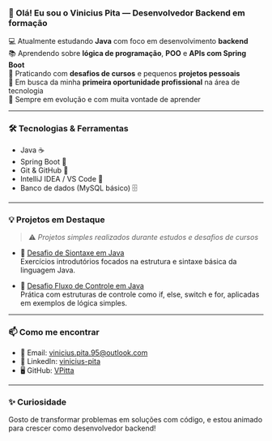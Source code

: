 ### 👋 Olá! Eu sou o Vinicius Pita — Desenvolvedor Backend em formação

💻 Atualmente estudando **Java** com foco em desenvolvimento **backend**  
📚 Aprendendo sobre **lógica de programação**, **POO** e **APIs com Spring Boot**  
🔧 Praticando com **desafios de cursos** e pequenos **projetos pessoais**  
🚀 Em busca da minha **primeira oportunidade profissional** na área de tecnologia  
🌱 Sempre em evolução e com muita vontade de aprender

---

### 🛠️ Tecnologias & Ferramentas

- Java ☕
- Spring Boot 🌱
- Git & GitHub 🔧
- IntelliJ IDEA / VS Code 🧠
- Banco de dados (MySQL básico) 🗄️

---

### 💡 Projetos em Destaque

> ⚠️ *Projetos simples realizados durante estudos e desafios de cursos*

- 📌 [Desafio de Siontaxe em Java](https://github.com/VPitta/DesafioSintaxeJAVA.git)  
  Exercícios introdutórios focados na estrutura e sintaxe básica da linguagem Java.

- 📌 [Desafio Fluxo de Controle em Java](https://github.com/VPitta/DesafioFluxoDeControle-JAVA.git)  
  Prática com estruturas de controle como if, else, switch e for, aplicadas em exemplos de lógica simples.


---

### 📫 Como me encontrar

- 📧 Email: vinicius.pita.95@outlook.com  
- 💼 LinkedIn: [vinicius-pita](https://www.linkedin.com/in/vinicius-pita/)  
- 🖥️ GitHub: [VPitta](https://github.com/VPitta)

---

### ✨ Curiosidade

Gosto de transformar problemas em soluções com código, e estou animado para crescer como desenvolvedor backend!
